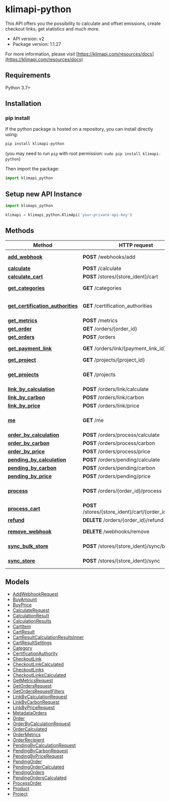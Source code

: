# klimapi-python
This API offers you the possibility to calculate and offset emissions, create checkout links, get statistics and much more.

- API version: v2
- Package version: 1.1.27

For more information, please visit [https://klimapi.com/resources/docs](https://klimapi.com/resources/docs)

## Requirements

Python 3.7+

## Installation

### pip install

If the python package is hosted on a repository, you can install directly using:

```sh
pip install klimapi-python
```
(you may need to run `pip` with root permission: `sudo pip install klimapi-python`)

Then import the package:
```python
import klimapi_python
```

## Setup new API Instance

```python
import klimapi_python

klimapi = klimapi_python.KlimApi('your-private-api-key')
```

## Methods

Method | HTTP request | Description
------------- | ------------- | -------------
[**add_webhook**](docs/KlimApi.md#add_webhook) | **POST** /webhooks/add | Add Webhook
[**calculate**](docs/KlimApi.md#calculate) | **POST** /calculate | Calculate
[**calculate_cart**](docs/KlimApi.md#calculate_cart) | **POST** /stores/{store_ident}/cart | Calculate
[**get_categories**](docs/KlimApi.md#get_categories) | **GET** /categories | Get all Categories
[**get_certification_authorities**](docs/KlimApi.md#get_certification_authorities) | **GET** /certification_authorities | Get all Certification Authorities
[**get_metrics**](docs/KlimApi.md#get_metrics) | **POST** /metrics | Order Metrics
[**get_order**](docs/KlimApi.md#get_order) | **GET** /orders/{order_id} | Get Order
[**get_orders**](docs/KlimApi.md#get_orders) | **POST** /orders | Get Orders
[**get_payment_link**](docs/KlimApi.md#get_payment_link) | **GET** /orders/link/{payment_link_id} | Get Checkout Link
[**get_project**](docs/KlimApi.md#get_project) | **GET** /projects/{project_id} | Get Project
[**get_projects**](docs/KlimApi.md#get_projects) | **GET** /projects | Get all supported Projects
[**link_by_calculation**](docs/KlimApi.md#link_by_calculation) | **POST** /orders/link/calculate | By calculation
[**link_by_carbon**](docs/KlimApi.md#link_by_carbon) | **POST** /orders/link/carbon | By carbon
[**link_by_price**](docs/KlimApi.md#link_by_price) | **POST** /orders/link/price | By price
[**me**](docs/KlimApi.md#me) | **GET** /me | Get Authenticated User
[**order_by_calculation**](docs/KlimApi.md#order_by_calculation) | **POST** /orders/process/calculate | By calculation
[**order_by_carbon**](docs/KlimApi.md#order_by_carbon) | **POST** /orders/process/carbon | By carbon
[**order_by_price**](docs/KlimApi.md#order_by_price) | **POST** /orders/process/price | By price
[**pending_by_calculation**](docs/KlimApi.md#pending_by_calculation) | **POST** /orders/pending/calculate | By calculation
[**pending_by_carbon**](docs/KlimApi.md#pending_by_carbon) | **POST** /orders/pending/carbon | By carbon
[**pending_by_price**](docs/KlimApi.md#pending_by_price) | **POST** /orders/pending/price | By price
[**process**](docs/KlimApi.md#process) | **POST** /orders/{order_id}/process | Process pending Order
[**process_cart**](docs/KlimApi.md#process_cart) | **POST** /stores/{store_ident}/cart/{order_id}/process | Process cart
[**refund**](docs/KlimApi.md#refund) | **DELETE** /orders/{order_id}/refund | Refund Order
[**remove_webhook**](docs/KlimApi.md#remove_webhook) | **DELETE** /webhooks/remove | Remove Webhook
[**sync_bulk_store**](docs/KlimApi.md#sync_bulk_store) | **POST** /stores/{store_ident}/sync/bulk | Sync multiple Products
[**sync_store**](docs/KlimApi.md#sync_store) | **POST** /stores/{store_ident}/sync | Sync a single Product


## Models

 - [AddWebhookRequest](docs/AddWebhookRequest.md)
 - [BuyAmount](docs/BuyAmount.md)
 - [BuyPrice](docs/BuyPrice.md)
 - [CalculateRequest](docs/CalculateRequest.md)
 - [CalculationResult](docs/CalculationResult.md)
 - [CalculationResults](docs/CalculationResults.md)
 - [CartItem](docs/CartItem.md)
 - [CartResult](docs/CartResult.md)
 - [CartResultCalculationResultsInner](docs/CartResultCalculationResultsInner.md)
 - [CartResultSettings](docs/CartResultSettings.md)
 - [Category](docs/Category.md)
 - [CertificationAuthority](docs/CertificationAuthority.md)
 - [CheckoutLink](docs/CheckoutLink.md)
 - [CheckoutLinkCalculated](docs/CheckoutLinkCalculated.md)
 - [CheckoutLinks](docs/CheckoutLinks.md)
 - [CheckoutLinksCalculated](docs/CheckoutLinksCalculated.md)
 - [GetMetricsRequest](docs/GetMetricsRequest.md)
 - [GetOrdersRequest](docs/GetOrdersRequest.md)
 - [GetOrdersRequestFilters](docs/GetOrdersRequestFilters.md)
 - [LinkByCalculationRequest](docs/LinkByCalculationRequest.md)
 - [LinkByCarbonRequest](docs/LinkByCarbonRequest.md)
 - [LinkByPriceRequest](docs/LinkByPriceRequest.md)
 - [MetadataOrders](docs/MetadataOrders.md)
 - [Order](docs/Order.md)
 - [OrderByCalculationRequest](docs/OrderByCalculationRequest.md)
 - [OrderCalculated](docs/OrderCalculated.md)
 - [OrderMetrics](docs/OrderMetrics.md)
 - [OrderRecipient](docs/OrderRecipient.md)
 - [PendingByCalculationRequest](docs/PendingByCalculationRequest.md)
 - [PendingByCarbonRequest](docs/PendingByCarbonRequest.md)
 - [PendingByPriceRequest](docs/PendingByPriceRequest.md)
 - [PendingOrder](docs/PendingOrder.md)
 - [PendingOrderCalculated](docs/PendingOrderCalculated.md)
 - [PendingOrders](docs/PendingOrders.md)
 - [PendingOrdersCalculated](docs/PendingOrdersCalculated.md)
 - [ProcessOrder](docs/ProcessOrder.md)
 - [Product](docs/Product.md)
 - [Project](docs/Project.md)


